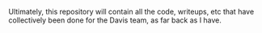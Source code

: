 Ultimately, this repository will contain all the code, writeups, etc that have collectively been done for the Davis team, as far back as I have.